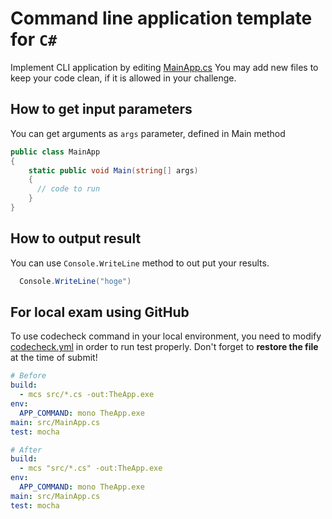 # Command line application template for `C#`

Implement CLI application by editing [MainApp.cs](src/MainApp.cs)
You may add new files to keep your code clean, if it is allowed in your challenge.

## How to get input parameters
You can get arguments as `args` parameter, defined in Main method

```cs
public class MainApp
{
    static public void Main(string[] args)
    {
      // code to run
    }
}
```

## How to output result
You can use `Console.WriteLine` method to out put your results.

```cs
  Console.WriteLine("hoge")
```

## For local exam using GitHub
To use codecheck command in your local environment, you need to modify [codecheck.yml](./codecheck.yml) in order to run test properly.
Don't forget to **restore the file** at the time of submit!

```yaml
# Before
build:
  - mcs src/*.cs -out:TheApp.exe
env:
  APP_COMMAND: mono TheApp.exe
main: src/MainApp.cs
test: mocha
```

```yaml
# After
build:
  - mcs "src/*.cs" -out:TheApp.exe
env:
  APP_COMMAND: mono TheApp.exe
main: src/MainApp.cs
test: mocha
```
